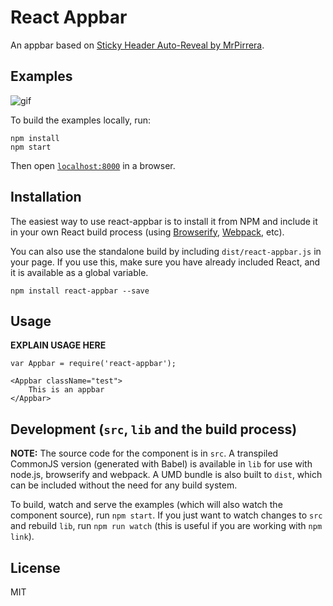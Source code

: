 # React Appbar

An appbar based on [Sticky Header Auto-Reveal by MrPirrera](http://codepen.io/pirrera/pen/rayoLW).

## Examples

![gif](./gifs/demo.gif)

To build the examples locally, run:

```
npm install
npm start
```

Then open [`localhost:8000`](http://localhost:8000) in a browser.


## Installation

The easiest way to use react-appbar is to install it from NPM and include it in your own React build process (using [Browserify](http://browserify.org), [Webpack](http://webpack.github.io/), etc).

You can also use the standalone build by including `dist/react-appbar.js` in your page. If you use this, make sure you have already included React, and it is available as a global variable.

```
npm install react-appbar --save
```


## Usage

__EXPLAIN USAGE HERE__

```
var Appbar = require('react-appbar');

<Appbar className="test">
	This is an appbar
</Appbar>
```

## Development (`src`, `lib` and the build process)

**NOTE:** The source code for the component is in `src`. A transpiled CommonJS version (generated with Babel) is available in `lib` for use with node.js, browserify and webpack. A UMD bundle is also built to `dist`, which can be included without the need for any build system.

To build, watch and serve the examples (which will also watch the component source), run `npm start`. If you just want to watch changes to `src` and rebuild `lib`, run `npm run watch` (this is useful if you are working with `npm link`).

## License

MIT
